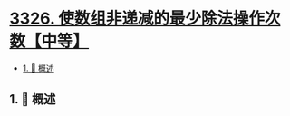 # [3326. 使数组非递减的最少除法操作次数【中等】](https://github.com/Tdahuyou/TNotes.leetcode/tree/main/notes/3326.%20%E4%BD%BF%E6%95%B0%E7%BB%84%E9%9D%9E%E9%80%92%E5%87%8F%E7%9A%84%E6%9C%80%E5%B0%91%E9%99%A4%E6%B3%95%E6%93%8D%E4%BD%9C%E6%AC%A1%E6%95%B0%E3%80%90%E4%B8%AD%E7%AD%89%E3%80%91)

<!-- region:toc -->

- [1. 📝 概述](#1--概述)

<!-- endregion:toc -->

## 1. 📝 概述
